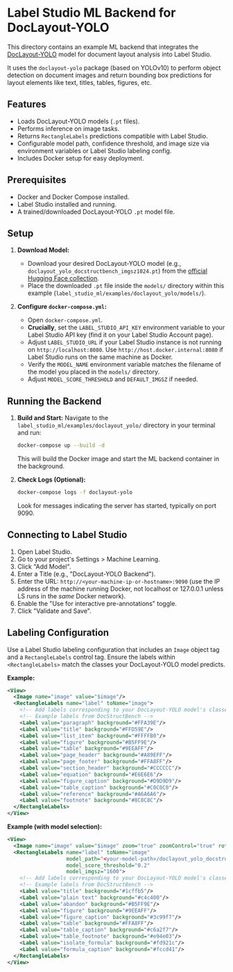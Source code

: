 # Label Studio ML Backend for DocLayout-YOLO

This directory contains an example ML backend that integrates the [DocLayout-YOLO](https://github.com/opendatalab/DocLayout-YOLO) model for document layout analysis into Label Studio.

It uses the `doclayout-yolo` package (based on YOLOv10) to perform object detection on document images and return bounding box predictions for layout elements like text, titles, tables, figures, etc.

## Features

-   Loads DocLayout-YOLO models (`.pt` files).
-   Performs inference on image tasks.
-   Returns `RectangleLabels` predictions compatible with Label Studio.
-   Configurable model path, confidence threshold, and image size via environment variables or Label Studio labeling config.
-   Includes Docker setup for easy deployment.

## Prerequisites

-   Docker and Docker Compose installed.
-   Label Studio installed and running.
-   A trained/downloaded DocLayout-YOLO `.pt` model file.

## Setup

1.  **Download Model:**
    -   Download your desired DocLayout-YOLO model (e.g., `doclayout_yolo_docstructbench_imgsz1024.pt`) from the [official Hugging Face collection](https://huggingface.co/collections/juliozhao/doclayout-yolo-670cdec674913d9a6f77b542).
    -   Place the downloaded `.pt` file inside the `models/` directory within this example (`label_studio_ml/examples/doclayout_yolo/models/`).

2.  **Configure `docker-compose.yml`:**
    -   Open `docker-compose.yml`.
    -   **Crucially**, set the `LABEL_STUDIO_API_KEY` environment variable to your Label Studio API key (find it on your Label Studio Account page).
    -   Adjust `LABEL_STUDIO_URL` if your Label Studio instance is not running on `http://localhost:8080`. Use `http://host.docker.internal:8080` if Label Studio runs on the same machine as Docker.
    -   Verify the `MODEL_NAME` environment variable matches the filename of the model you placed in the `models/` directory.
    -   Adjust `MODEL_SCORE_THRESHOLD` and `DEFAULT_IMGSZ` if needed.

## Running the Backend

1.  **Build and Start:**
    Navigate to the `label_studio_ml/examples/doclayout_yolo/` directory in your terminal and run:
    ```bash
    docker-compose up --build -d
    ```
    This will build the Docker image and start the ML backend container in the background.

2.  **Check Logs (Optional):**
    ```bash
    docker-compose logs -f doclayout-yolo
    ```
    Look for messages indicating the server has started, typically on port 9090.

## Connecting to Label Studio

1.  Open Label Studio.
2.  Go to your project's Settings > Machine Learning.
3.  Click "Add Model".
4.  Enter a Title (e.g., "DocLayout-YOLO Backend").
5.  Enter the URL: `http://<your-machine-ip-or-hostname>:9090` (use the IP address of the machine running Docker, not localhost or 127.0.0.1 unless LS runs in the *same* Docker network).
6.  Enable the "Use for interactive pre-annotations" toggle.
7.  Click "Validate and Save".

## Labeling Configuration

Use a Label Studio labeling configuration that includes an `Image` object tag and a `RectangleLabels` control tag. Ensure the labels within `<RectangleLabels>` match the classes your DocLayout-YOLO model predicts.

**Example:**

```xml
<View>
  <Image name="image" value="$image"/>
  <RectangleLabels name="label" toName="image">
    <!-- Add labels corresponding to your DocLayout-YOLO model's classes -->
    <!-- Example labels from DocStructBench -->
    <Label value="paragraph" background="#FFA39E"/>
    <Label value="title" background="#FFD59E"/>
    <Label value="list_item" background="#FFFFB0"/>
    <Label value="figure" background="#B5FF9E"/>
    <Label value="table" background="#9EEAFF"/>
    <Label value="page_header" background="#A89EFF"/>
    <Label value="page_footer" background="#FFA8FF"/>
    <Label value="section_header" background="#CCCCCC"/>
    <Label value="equation" background="#E6E6E6"/>
    <Label value="figure_caption" background="#D9D9D9"/>
    <Label value="table_caption" background="#C0C0C0"/>
    <Label value="reference" background="#A6A6A6"/>
    <Label value="footnote" background="#8C8C8C"/>
  </RectangleLabels>
</View>
```
**Example (with model selection):**

```xml
<View>
  <Image name="image" value="$image" zoom="true" zoomControl="true" rotateControl="true"/>
  <RectangleLabels name="label" toName="image"
                   model_path="<your-model-path>/doclayout_yolo_docstructbench_imgsz1024.pt"
                   model_score_threshold="0.2"
                   model_imgsz="1600">
    <!-- Add labels corresponding to your DocLayout-YOLO model's classes -->
    <!-- Example labels from DocStructBench -->
    <Label value="title" background="#1cffb5"/>
    <Label value="plain text" background="#c4c400"/>
    <Label value="abandon" background="#B5FF9E"/>
    <Label value="figure" background="#9EEAFF"/>
    <Label value="figure_caption" background="#3c99f7"/>
    <Label value="table" background="#FFA8FF"/>
    <Label value="table_caption" background="#c6a2f7"/>
    <Label value="table_footnote" background="#e94e03"/>
    <Label value="isolate_formula" background="#fd921c"/>
    <Label value="formula_caption" background="#fccd41"/>
  </RectangleLabels>
</View>
```

